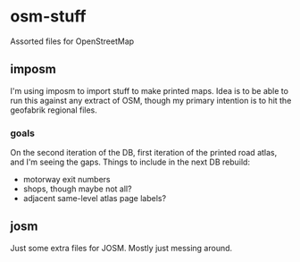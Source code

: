 # osm-stuff
Assorted files for OpenStreetMap

## imposm
I'm using imposm to import stuff to make printed maps. Idea is to be able to run this against any extract of OSM, though my primary intention is to hit the geofabrik regional files.

### goals
On the second iteration of the DB, first iteration of the printed road atlas, and I'm seeing the gaps. Things to include in the next DB rebuild:
* motorway exit numbers
* shops, though maybe not all?
* adjacent same-level atlas page labels?

## josm
Just some extra files for JOSM. Mostly just messing around.